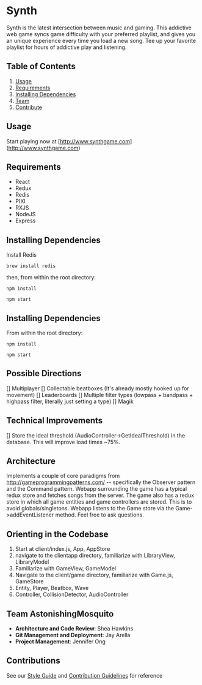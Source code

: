 # Synth

Synth is the latest intersection between music and gaming. This addictive web game syncs game difficulty with your preferred playlist, and gives you an unique experience every time you load a new song. Tee up your favorite playlist for hours of addictive play and listening.

## Table of Contents

1. [Usage](#Usage)
1. [Requirements](#requirements)
1. [Installing Dependencies](#installing-dependencies)
1. [Team](#team)
1. [Contribute](#contributions)

## Usage

Start playing now at [http://www.synthgame.com] (http://www.synthgame.com)

## Requirements

- React
- Redux
- Redis
- PIXI
- RXJS
- NodeJS
- Express

## Installing Dependencies

Install Redis
```
brew install redis
```

then, from within the root directory:

```
npm install
```
```
npm start
```

## Installing Dependencies

From within the root directory:

```
npm install
```
```
npm start
```

## Possible Directions
[] Multiplayer
[] Collectable beatboxes (It's already mostly hooked up for movement)
[] Leaderboards
[] Multiple filter types (lowpass + bandpass + highpass filter, literally just setting a type)
[] Magik

## Technical Improvements
[] Store the ideal threshold (AudioController->GetIdealThreshold) in the database. This will improve load times ~75%.


## Architecture
Implements a couple of core paradigms from http://gameprogrammingpatterns.com/ -- specifically the Observer pattern and the Command pattern.
Webapp surrounding the game has a typical redux store and fetches songs from the server.
The game also has a redux store in which all game entities and game controllers are stored. This is to avoid globals/singletons.
Webapp listens to the Game store via the Game->addEventListener method.
Feel free to ask questions.

## Orienting in the Codebase

1. Start at client/index.js, App, AppStore
2. navigate to the clientapp directory, familiarize with LibraryView, LibraryModel
3. Familiarize with GameView, GameModel
4. Navigate to the client/game directory, familiarize with Game.js, GameStore
5. Entity, Player, Beatbox, Wave
6. Controller, CollisionDetector, AudioController

## Team AstonishingMosquito

  - __Architecture and Code Review__: Shea Hawkins
  - __Git Management and Deployment__: Jay Arella
  - __Project Management__: Jennifer Ong

## Contributions

See our [Style Guide](_STYLE-GUIDE.md) and [Contribution Guidelines](_CONTRIBUTING.md) for reference
